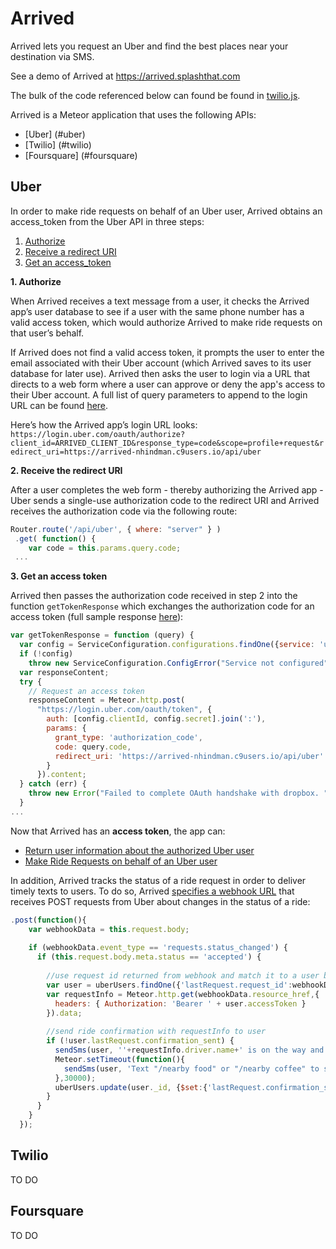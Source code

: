 # Arrived

Arrived lets you request an Uber and find the best places near your destination via SMS.

See a demo of Arrived at https://arrived.splashthat.com

The bulk of the code referenced below can found be found in [twilio.js](https://github.com/nhindman/Arrived/blob/master/server/twillo.js).

Arrived is a Meteor application that uses the following APIs:
* [Uber] (#uber)
* [Twilio] (#twilio)
* [Foursquare] (#foursquare)

## <a name="uber"></a> Uber
In order to make ride requests on behalf of an Uber user, Arrived obtains an access_token from the Uber API in three steps:

1. [Authorize](https://github.com/nhindman/Arrived/blob/master/server/twillo.js#L235)
2. [Receive a redirect URI](https://github.com/nhindman/Arrived/blob/master/server/twillo.js#L89)
3. [Get an access_token](https://github.com/nhindman/Arrived/blob/master/server/twillo.js#L26)

**1. Authorize**

When Arrived receives a text message from a user, it checks the Arrived app’s user database to see if a user with the same phone number has a valid access token, which would authorize Arrived to make ride requests on that user’s behalf.

If Arrived does not find a valid access token, it prompts the user to enter the email associated with their Uber account (which Arrived saves to its user database for later use). Arrived then asks the user to login via a URL that directs to a web form where a user can approve or deny the app's access to their Uber account. A full list of query parameters to append to the login URL can be found [here](https://developer.uber.com/docs/authentication#section-step-one-authorize). 

Here’s how the Arrived app’s login URL looks:
`https://login.uber.com/oauth/authorize?client_id=ARRIVED_CLIENT_ID&response_type=code&scope=profile+request&redirect_uri=https://arrived-nhindman.c9users.io/api/uber`

**2. Receive the redirect URI**

After a user completes the web form - thereby authorizing the Arrived app - Uber sends a single-use authorization code to the redirect URI and Arrived receives the authorization code via the following route:
```javascript
Router.route('/api/uber', { where: "server" } )
 .get( function() {
    var code = this.params.query.code;
 ...
```

**3. Get an access token**

Arrived then passes the authorization code received in step 2 into the function `getTokenResponse` which exchanges the authorization code for an access token (full sample response [here](https://developer.uber.com/docs/authentication#section-step-three-get-an-access-token)):

```javascript
var getTokenResponse = function (query) {
  var config = ServiceConfiguration.configurations.findOne({service: 'uber'});
  if (!config)
    throw new ServiceConfiguration.ConfigError("Service not configured");
  var responseContent;
  try {
    // Request an access token
    responseContent = Meteor.http.post(
      "https://login.uber.com/oauth/token", {
        auth: [config.clientId, config.secret].join(':'),
        params: {
          grant_type: 'authorization_code',
          code: query.code,
          redirect_uri: 'https://arrived-nhindman.c9users.io/api/uber'
        }
      }).content;
  } catch (err) {
    throw new Error("Failed to complete OAuth handshake with dropbox. " + err.message);
  }
...  
```

Now that Arrived has an **access token**, the app can:
* [Return user information about the authorized Uber user](https://github.com/nhindman/Arrived/blob/master/server/twillo.js#L63)
* [Make Ride Requests on behalf of an Uber user](https://github.com/nhindman/Arrived/blob/master/server/twillo.js#L220)

In addition, Arrived tracks the status of a ride request in order to deliver timely texts to users. To do so, Arrived [specifies a webhook URL](https://github.com/nhindman/Arrived/blob/master/server/twillo.js#L113) that receives POST requests from Uber about changes in the status of a ride:

```javascript
.post(function(){
    var webhookData = this.request.body;
    
    if (webhookData.event_type == 'requests.status_changed') {
      if (this.request.body.meta.status == 'accepted') {
        
        //use request id returned from webhook and match it to a user based on the request id saved in my app
        var user = uberUsers.findOne({'lastRequest.request_id':webhookData.meta.resource_id});
        var requestInfo = Meteor.http.get(webhookData.resource_href,{
          headers: { Authorization: 'Bearer ' + user.accessToken }
        }).data;
        
        //send ride confirmation with requestInfo to user
        if (!user.lastRequest.confirmation_sent) {
          sendSms(user, ''+requestInfo.driver.name+' is on the way and will arrive in '+requestInfo.eta+'. Look out for a '+requestInfo.vehicle.make+' with the license plate '+requestInfo.vehicle.license_plate+'!');
          Meteor.setTimeout(function(){
            sendSms(user, 'Text "/nearby food" or "/nearby coffee" to see places near your destination');
          },30000);
          uberUsers.update(user._id, {$set:{'lastRequest.confirmation_sent':true}});
        }
      }
    }
  });
```

## <a name="uber"></a> Twilio
TO DO 
## <a name="uber"></a> Foursquare
TO DO
